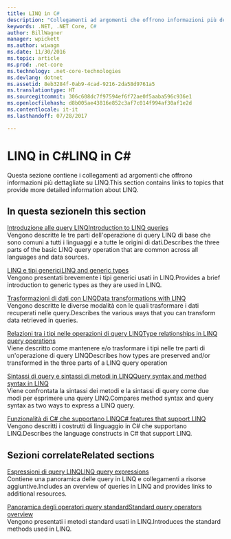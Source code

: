 ```yaml
---
title: LINQ in C#
description: "Collegamenti ad argomenti che offrono informazioni più dettagliate su LINQ."
keywords: .NET, .NET Core, C#
author: BillWagner
manager: wpickett
ms.author: wiwagn
ms.date: 11/30/2016
ms.topic: article
ms.prod: .net-core
ms.technology: .net-core-technologies
ms.devlang: dotnet
ms.assetid: 8eb3284f-0ab9-4cad-9216-2da58d9761a5
ms.translationtype: HT
ms.sourcegitcommit: 306c608dc7f97594ef6f72ae0f5aaba596c936e1
ms.openlocfilehash: d8b005ae43816e852c3af7c014f994af30af1e2d
ms.contentlocale: it-it
ms.lasthandoff: 07/28/2017

---
```

# <a name="linq-in-c"></a><span data-ttu-id="676f8-104">LINQ in C#</span><span class="sxs-lookup"><span data-stu-id="676f8-104">LINQ in C#</span></span>
<span data-ttu-id="676f8-105">Questa sezione contiene i collegamenti ad argomenti che offrono informazioni più dettagliate su LINQ.</span><span class="sxs-lookup"><span data-stu-id="676f8-105">This section contains links to topics that provide more detailed information about LINQ.</span></span>  
  
## <a name="in-this-section"></a><span data-ttu-id="676f8-106">In questa sezione</span><span class="sxs-lookup"><span data-stu-id="676f8-106">In this section</span></span>  
 [<span data-ttu-id="676f8-107">Introduzione alle query LINQ</span><span class="sxs-lookup"><span data-stu-id="676f8-107">Introduction to LINQ queries</span></span>](../programming-guide/concepts/linq/introduction-to-linq-queries.md)  
 <span data-ttu-id="676f8-108">Vengono descritte le tre parti dell'operazione di query LINQ di base che sono comuni a tutti i linguaggi e a tutte le origini di dati.</span><span class="sxs-lookup"><span data-stu-id="676f8-108">Describes the three parts of the basic LINQ query operation that are common across all languages and data sources.</span></span>  
  
 [<span data-ttu-id="676f8-109">LINQ e tipi generici</span><span class="sxs-lookup"><span data-stu-id="676f8-109">LINQ and generic types</span></span>](../programming-guide/concepts/linq/linq-and-generic-types.md)  
 <span data-ttu-id="676f8-110">Vengono presentati brevemente i tipi generici usati in LINQ.</span><span class="sxs-lookup"><span data-stu-id="676f8-110">Provides a brief introduction to generic types as they are used in LINQ.</span></span>  
  
 [<span data-ttu-id="676f8-111">Trasformazioni di dati con LINQ</span><span class="sxs-lookup"><span data-stu-id="676f8-111">Data transformations with LINQ</span></span>](../programming-guide/concepts/linq/data-transformations-with-linq.md)  
 <span data-ttu-id="676f8-112">Vengono descritte le diverse modalità con le quali trasformare i dati recuperati nelle query.</span><span class="sxs-lookup"><span data-stu-id="676f8-112">Describes the various ways that you can transform data retrieved in queries.</span></span>  
  
 [<span data-ttu-id="676f8-113">Relazioni tra i tipi nelle operazioni di query LINQ</span><span class="sxs-lookup"><span data-stu-id="676f8-113">Type relationships in LINQ query operations</span></span>](../programming-guide/concepts/linq/type-relationships-in-linq-query-operations.md)  
 <span data-ttu-id="676f8-114">Viene descritto come mantenere e/o trasformare i tipi nelle tre parti di un'operazione di query LINQ</span><span class="sxs-lookup"><span data-stu-id="676f8-114">Describes how types are preserved and/or transformed in the three parts of a LINQ query operation</span></span>  
  
 [<span data-ttu-id="676f8-115">Sintassi di query e sintassi di metodi in LINQ</span><span class="sxs-lookup"><span data-stu-id="676f8-115">Query syntax and method syntax in LINQ</span></span>](../programming-guide/concepts/linq/query-syntax-and-method-syntax-in-linq.md)  
 <span data-ttu-id="676f8-116">Viene confrontata la sintassi dei metodi e la sintassi di query come due modi per esprimere una query LINQ.</span><span class="sxs-lookup"><span data-stu-id="676f8-116">Compares method syntax and query syntax as two ways to express a LINQ query.</span></span>  
  
 [<span data-ttu-id="676f8-117">Funzionalità di C# che supportano LINQ</span><span class="sxs-lookup"><span data-stu-id="676f8-117">C# features that support LINQ</span></span>](../programming-guide/concepts/linq/features-that-support-linq.md)  
 <span data-ttu-id="676f8-118">Vengono descritti i costrutti di linguaggio in C# che supportano LINQ.</span><span class="sxs-lookup"><span data-stu-id="676f8-118">Describes the language constructs in C# that support LINQ.</span></span>  
   
## <a name="related-sections"></a><span data-ttu-id="676f8-119">Sezioni correlate</span><span class="sxs-lookup"><span data-stu-id="676f8-119">Related sections</span></span>  
 [<span data-ttu-id="676f8-120">Espressioni di query LINQ</span><span class="sxs-lookup"><span data-stu-id="676f8-120">LINQ query expressions</span></span>](../programming-guide/linq-query-expressions/index.md)  
 <span data-ttu-id="676f8-121">Contiene una panoramica delle query in LINQ e collegamenti a risorse aggiuntive.</span><span class="sxs-lookup"><span data-stu-id="676f8-121">Includes an overview of queries in LINQ and provides links to additional resources.</span></span>  
  
 [<span data-ttu-id="676f8-122">Panoramica degli operatori query standard</span><span class="sxs-lookup"><span data-stu-id="676f8-122">Standard query operators overview</span></span>](../programming-guide/concepts/linq/standard-query-operators-overview.md)  
 <span data-ttu-id="676f8-123">Vengono presentati i metodi standard usati in LINQ.</span><span class="sxs-lookup"><span data-stu-id="676f8-123">Introduces the standard methods used in LINQ.</span></span>  
  

